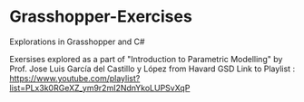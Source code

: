 # Grasshopper-Exercises
Explorations in Grasshopper and C#

Exersises explored as a part of "Introduction to Parametric Modelling" by Prof. Jose Luis García del Castillo y López from Havard GSD
Link to Playlist : https://www.youtube.com/playlist?list=PLx3k0RGeXZ_ym9r2mI2NdnYkoLUPSvXqP
